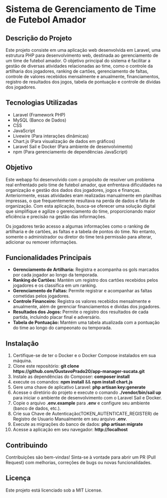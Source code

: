 # Sistema de Gerenciamento de Time de Futebol Amador
 
## Descrição do Projeto
<p>
    Este projeto consiste em uma aplicação web desenvolvida em Laravel, uma estrutura PHP para desenvolvimento web, destinada ao gerenciamento de um time de futebol amador. O objetivo principal do sistema é facilitar a gestão de diversas atividades relacionadas ao time, como o controle da artilharia dos jogadores, ranking de cartões, gerenciamento de faltas, controle de valores recebidos mensalmente e anualmente, financiamentos, registro de resultados dos jogos, tabela de pontuação e controle de dívidas dos jogadores.
</p>

## Tecnologias Utilizadas
<ul>
    <li>Laravel (Framework PHP)</li>
    <li>MySQL (Banco de Dados)</li>
    <li>CSS</li>
    <li>JavaScript</li>
    <li>Livewire (Para interações dinâmicas)</li>
    <li>Chart.js (Para visualização de dados em gráficos)</li>
    <li>Laravel Sail e Docker (Para ambiente de desenvolvimento)</li>
    <li>npm (Para gerenciamento de dependências JavaScript)</li>
</ul>

## Objetivo
<p>
    Este webapp foi desenvolvido com o propósito de resolver um problema real enfrentado pelo time de futebol amador, que enfrentava dificuldades na organização e gestão dos dados dos jogadores, jogos e finanças. Anteriormente, essas atividades eram realizadas manualmente em planilhas impressas, o que frequentemente resultava na perda de dados e falta de organização. Com esta aplicação, busca-se oferecer uma solução digital que simplifique e agilize o gerenciamento do time, proporcionando maior eficiência e precisão na gestão das informações.
</p>

<p>
    Os jogadores terão acesso a algumas informações como o ranking de artilharia e de cartões, as faltas e a tabela de pontos do time. No entanto, somente o administrador ou diretor do time terá permissão para alterar, adicionar ou remover informações.
</p>

## Funcionalidades Principais

<ul>
    <li><b>Gerenciamento de Artilharia:</b> Registra e acompanha os gols marcados por cada jogador ao longo da temporada.</li>
    <li><b>Ranking de Cartões:</b> Mantém um registro dos cartões recebidos pelos jogadores e os classifica em um ranking.</li>
    <li><b>Gerenciamento de Faltas:</b> Permite registrar e acompanhar as faltas cometidas pelos jogadores.</li>
    <li><b>Controle Financeiro:</b> Registra os valores recebidos mensalmente e anualmente, além de gerenciar financiamentos e dívidas dos jogadores.</li>
    <li><b>Resultados dos Jogos:</b> Permite o registro dos resultados de cada partida, incluindo placar final e adversário.</li>
    <li><b>Tabela de Pontuação:</b> Mantém uma tabela atualizada com a pontuação do time ao longo do campeonato ou temporada.</li>
</ul>

## Instalação
<ol>
    <li>Certifique-se de ter o Docker e o Docker Compose instalados em sua máquina.</li>
    <li>Clone este repositório: <b>git clone https://github.com/GustavoPrado20/app-manager-sucata.git</b></li>
    <li>Instale as dependências do Composer: <b>composer install</b></li>
    <li>execute os comandos: <b>npm install</b> && <b>npm install chart.js</b></li>
    <li>Gere uma chave de aplicativo Laravel: <b>php artisan key:generate</b></li>
    <li>Acesse o diretório do projeto e execute o comando <b>./vendor/bin/sail up</b> para iniciar o ambiente de desenvolvimento com o Laravel Sail e Docker.</li>
    <li>Copie o arquivo <b>.env.example</b> para <b>.env</b> e configure seu ambiente (banco de dados, etc.).</li>
    <li>Crie sua Chave de Autenticação(TOKEN_AUTENTICATE_REGISTER) de Registro de Usuario Manualmente em seu arquivo <b>.env</b>.</li>
    <li>Execute as migrações do banco de dados: <b>php artisan migrate</b></li>
    <li>Acesse a aplicação em seu navegador: <b>http://localhost</b></li>
</ol>

## Contribuindo

<p>
    Contribuições são bem-vindas! Sinta-se à vontade para abrir um PR (Pull Request) com melhorias, correções de bugs ou novas funcionalidades.
</p>

## Licença

<p>
    Este projeto está licenciado sob a MIT License.
</p>
